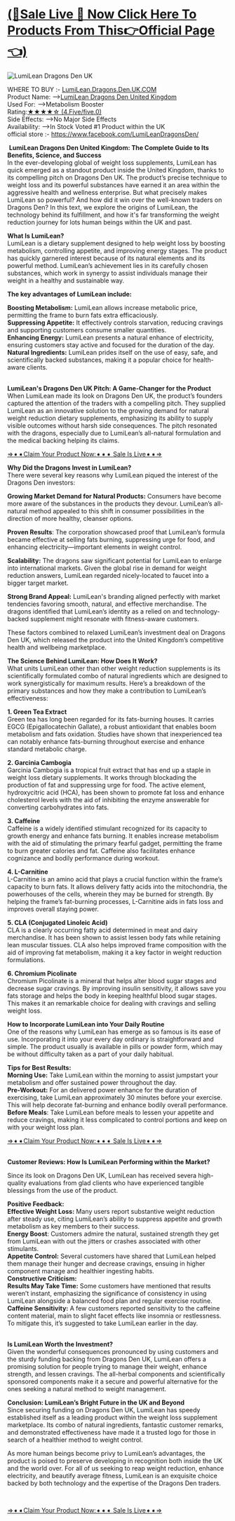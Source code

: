 <h1><a href="https://www.facebook.com/LumiLeanDragonsDen/">(💸Sale Live 🤑 Now Click Here To Products From This👉Official Page👈)</a></h1>
<p><img src="https://ci3.googleusercontent.com/proxy/5jw0S8FNxcVMPEMFXohQcYyh5awNX1XmHYALZldUwFiuoF1hGzOGWp6cWl2EkqJvylhyxL-nbHc1R_BA-fznePDDBGmrw_YYH_GoR3mQBrXvFmRcZdmAsaoHGxWATNE_xPbV3SvSS0OjF9BuLNOG=s0-d-e1-ft#https://encrypted-tbn0.gstatic.com/images?q=tbn:ANd9GcQKyzEs72DHv9LZcaU1Gn22extqhXwBhdSZCQ&amp;s" alt="LumiLean Dragons Den UK" /></p>
<p>WHERE TO BUY :- <a href="https://www.facebook.com/LumiLeanDragonsDen/">LumiLean.Dragons.Den.UK.COM</a><br /> Product Name: &mdash;&gt;<a href="https://www.facebook.com/LumiLeanDragonsDen/">LumiLean Dragons Den United Kingdom</a><br /> Used For:  &mdash;&gt;Metabolism Booster<br />Rating:<a href="https://www.facebook.com/LumiLeanDragonsDen/">★★★★☆ (4.Five/five.0)</a><br />Side Effects: &mdash;&gt;No Major Side Effects<br />Availability: &mdash;&gt;In Stock Voted #1 Product within the UK<br />official store :- <a href="https://www.facebook.com/LumiLeanDragonsDen/">https://www.facebook.com/LumiLeanDragonsDen/</a></p>
<p>&nbsp;<strong>LumiLean Dragons Den United Kingdom: The Complete Guide to Its Benefits, Science, and Success</strong><br />In the ever-developing global of weight loss supplements, LumiLean has quick emerged as a standout product inside the United Kingdom, thanks to its compelling pitch on Dragons Den UK. The product&rsquo;s precise technique to weight loss and its powerful substances have earned it an area within the aggressive health and wellness enterprise. But what precisely makes LumiLean so powerful? And how did it win over the well-known traders on Dragons Den? In this text, we explore the origins of LumiLean, the technology behind its fulfillment, and how it's far transforming the weight reduction journey for lots human beings within the UK and past.</p>
<p><strong>What Is LumiLean?</strong><br />LumiLean is a dietary supplement designed to help weight loss by boosting metabolism, controlling appetite, and improving energy stages. The product has quickly garnered interest because of its natural elements and its powerful method. LumiLean&rsquo;s achievement lies in its carefully chosen substances, which work in synergy to assist individuals manage their weight in a healthy and sustainable way.</p>
<p><strong>The key advantages of LumiLean include:</strong></p>
<p><strong>Boosting Metabolism:</strong> LumiLean allows increase metabolic price, permitting the frame to burn fats extra efficaciously.<br /><strong>Suppressing Appetite:</strong> It effectively controls starvation, reducing cravings and supporting customers consume smaller quantities.<br /><strong>Enhancing Energy:</strong> LumiLean presents a natural enhance of electricity, ensuring customers stay active and focused for the duration of the day.<br /><strong>Natural Ingredients:</strong> LumiLean prides itself on the use of easy, safe, and scientifically backed substances, making it a popular choice for health-aware clients.</p>
<p><br /><strong>LumiLean's Dragons Den UK Pitch: A Game-Changer for the Product</strong><br />When LumiLean made its look on Dragons Den UK, the product&rsquo;s founders captured the attention of the traders with a compelling pitch. They supplied LumiLean as an innovative solution to the growing demand for natural weight reduction dietary supplements, emphasizing its ability to supply visible outcomes without harsh side consequences. The pitch resonated with the dragons, especially due to LumiLean&rsquo;s all-natural formulation and the medical backing helping its claims.</p>
<p><a href="https://www.facebook.com/LumiLeanDragonsDen/">&rArr;➧➧Claim Your Product Now:➧➧➧ Sale Is Live➧➧&rArr;</a></p>
<p><strong>Why Did the Dragons Invest in LumiLean?</strong><br />There were several key reasons why LumiLean piqued the interest of the Dragons Den investors:</p>
<p><strong>Growing Market Demand for Natural Products:</strong> Consumers have become more aware of the substances in the products they devour. LumiLean&rsquo;s all-natural method appealed to this shift in consumer possibilities in the direction of more healthy, cleanser options.</p>
<p><strong>Proven Results</strong>: The corporation showcased proof that LumiLean&rsquo;s formula became effective at selling fats burning, suppressing urge for food, and enhancing electricity&mdash;important elements in weight control.</p>
<p><strong>Scalability:</strong> The dragons saw significant potential for LumiLean to enlarge into international markets. Given the global rise in demand for weight reduction answers, LumiLean regarded nicely-located to faucet into a bigger target market.</p>
<p><strong>Strong Brand Appeal:</strong> LumiLean's branding aligned perfectly with market tendencies favoring smooth, natural, and effective merchandise. The dragons identified that LumiLean&rsquo;s identity as a relied on and technology-backed supplement might resonate with fitness-aware customers.</p>
<p>These factors combined to relaxed LumiLean&rsquo;s investment deal on Dragons Den UK, which released the product into the United Kingdom&rsquo;s competitive health and wellbeing marketplace.</p>
<p><strong>The Science Behind LumiLean: How Does It Work?</strong><br />What units LumiLean other than other weight reduction supplements is its scientifically formulated combo of natural ingredients which are designed to work synergistically for maximum results. Here&rsquo;s a breakdown of the primary substances and how they make a contribution to LumiLean&rsquo;s effectiveness:</p>
<p><strong>1. Green Tea Extract</strong><br />Green tea has long been regarded for its fats-burning houses. It carries EGCG (Epigallocatechin Gallate), a robust antioxidant that enables boom metabolism and fats oxidation. Studies have shown that inexperienced tea can notably enhance fats-burning throughout exercise and enhance standard metabolic charge.</p>
<p><strong>2. Garcinia Cambogia</strong><br />Garcinia Cambogia is a tropical fruit extract that has end up a staple in weight loss dietary supplements. It works through blockading the production of fat and suppressing urge for food. The active element, hydroxycitric acid (HCA), has been shown to promote fat loss and enhance cholesterol levels with the aid of inhibiting the enzyme answerable for converting carbohydrates into fats.</p>
<p><strong>3. Caffeine</strong><br />Caffeine is a widely identified stimulant recognized for its capacity to growth energy and enhance fats burning. It enables increase metabolism with the aid of stimulating the primary fearful gadget, permitting the frame to burn greater calories and fat. Caffeine also facilitates enhance cognizance and bodily performance during workout.</p>
<p><strong>4. L-Carnitine</strong><br />L-Carnitine is an amino acid that plays a crucial function within the frame&rsquo;s capacity to burn fats. It allows delivery fatty acids into the mitochondria, the powerhouses of the cells, wherein they may be burned for strength. By helping the frame&rsquo;s fat-burning processes, L-Carnitine aids in fats loss and improves overall staying power.</p>
<p><strong>5. CLA (Conjugated Linoleic Acid)</strong><br />CLA is a clearly occurring fatty acid determined in meat and dairy merchandise. It has been shown to assist lessen body fats while retaining lean muscular tissues. CLA also helps improved frame composition with the aid of improving fat metabolism, making it a key factor in weight reduction formulations.</p>
<p><strong>6. Chromium Picolinate</strong><br />Chromium Picolinate is a mineral that helps alter blood sugar stages and decrease sugar cravings. By improving insulin sensitivity, it allows save you fats storage and helps the body in keeping healthful blood sugar stages. This makes it an remarkable choice for dealing with cravings and selling weight loss.</p>
<p><strong>How to Incorporate LumiLean into Your Daily Routine</strong><br />One of the reasons why LumiLean has emerge as so famous is its ease of use. Incorporating it into your every day ordinary is straightforward and simple. The product usually is available in pills or powder form, which may be without difficulty taken as a part of your daily habitual.</p>
<p><strong>Tips for Best Results:</strong><br /><strong>Morning Use:</strong> Take LumiLean within the morning to assist jumpstart your metabolism and offer sustained power throughout the day.<br /><strong>Pre-Workout:</strong> For an delivered power enhance for the duration of exercising, take LumiLean approximately 30 minutes before your exercise. This will help decorate fat-burning and enhance bodily overall performance.<br /><strong>Before Meals</strong>: Take LumiLean before meals to lessen your appetite and reduce cravings, making it less complicated to control portions and keep on with your weight loss plan.</p>
<p><a href="https://www.facebook.com/LumiLeanDragonsDen/">&rArr;➧➧Claim Your Product Now:➧➧➧ Sale Is Live➧➧&rArr;</a></p>
<p><br /><strong>Customer Reviews: How Is LumiLean Performing within the Market?</strong></p>
<p>Since its look on Dragons Den UK, LumiLean has received severa high-quality evaluations from glad clients who have experienced tangible blessings from the use of the product.</p>
<p><strong>Positive Feedback:</strong><br /><strong>Effective Weight Loss:</strong> Many users report substantive weight reduction after steady use, citing LumiLean&rsquo;s ability to suppress appetite and growth metabolism as key members to their success.<br /><strong>Energy Boost</strong>: Customers admire the natural, sustained strength they get from LumiLean with out the jitters or crashes associated with other stimulants.<br /><strong>Appetite Control:</strong> Several customers have shared that LumiLean helped them manage their hunger and decrease cravings, ensuing in higher component manage and healthier ingesting habits.<br /><strong>Constructive Criticism:</strong><br /><strong>Results May Take Time:</strong> Some customers have mentioned that results weren&rsquo;t instant, emphasizing the significance of consistency in using LumiLean alongside a balanced food plan and regular exercise routine.<br /><strong>Caffeine Sensitivity:</strong> A few customers reported sensitivity to the caffeine content material, main to slight facet effects like insomnia or restlessness. To mitigate this, it&rsquo;s suggested to take LumiLean earlier in the day.</p>
<p><br /><strong>Is LumiLean Worth the Investment?</strong><br />Given the wonderful consequences pronounced by using customers and the sturdy funding backing from Dragons Den UK, LumiLean offers a promising solution for people trying to manage their weight, enhance strength, and lessen cravings. The all-herbal components and scientifically sponsored components make it a secure and powerful alternative for the ones seeking a natural method to weight management.</p>
<p><strong>Conclusion: LumiLean&rsquo;s Bright Future in the UK and Beyond</strong><br />Since securing funding on Dragons Den UK, LumiLean has speedy established itself as a leading product within the weight loss supplement marketplace. Its combo of natural ingredients, fantastic customer remarks, and demonstrated effectiveness have made it a trusted logo for those in search of a healthier method to weight control.</p>
<p>As more human beings become privy to LumiLean&rsquo;s advantages, the product is poised to preserve developing in recognition both inside the UK and the world over. For all of us seeking to reap weight reduction, enhance electricity, and beautify average fitness, LumiLean is an exquisite choice backed by both technology and the expertise of the Dragons Den traders.</p>
<p>&nbsp;</p>
<p><a href="https://www.facebook.com/LumiLeanDragonsDen/">&rArr;➧➧Claim Your Product Now:➧➧➧ Sale Is Live➧➧&rArr;</a></p>
